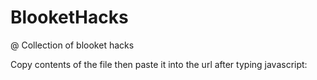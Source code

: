 # BlooketHacks

@ Collection of blooket hacks

Copy contents of the file then paste it into the url after typing javascript:
